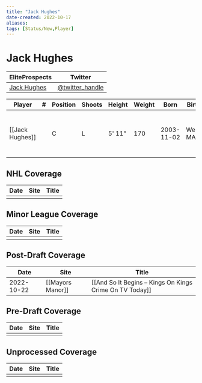 ```yaml
---
title: "Jack Hughes"
date-created: 2022-10-17
aliases: 
tags: [Status/New,Player]
---
```


# Jack Hughes

| EliteProspects                                                          | Twitter                                 |
| ----------------------------------------------------------------------- | --------------------------------------- |
| [Jack Hughes](https://www.eliteprospects.com/player/617526/jack-hughes) | [@twitter_handle](https://twitter.com/) |

| Player          | \#  | Position | Shoots | Height | Weight | Born       | Birthplace        | Draft                       |
| --------------- | --- | -------- | ------ | ------ | ------ | ---------- | ----------------- | --------------------------- |
| [[Jack Hughes]] |     | C        | L      | 5' 11" | 170    | 2003-11-02 | Westwood, MA, USA | LAK 2nd RD 2022, 51 overall | 



## NHL  Coverage
| Date | Site | Title |
| ---- | ---- | ----- |
|      |      |       |



## Minor League Coverage
| Date | Site | Title |
| ---- | ---- | ----- |
|      |      |       |



## Post-Draft Coverage
| Date | Site | Title |
| ---- | ---- | ----- |
| 2022-10-22 | [[Mayors Manor]] | [[And So It Begins – Kings On Kings Crime On TV Today]]                                                                                   |



## Pre-Draft Coverage
| Date | Site | Title |
| ---- | ---- | ----- |
|      |      |       |


## Unprocessed Coverage
| Date | Site | Title |
| ---- | ---- | ----- |
|      |      |       |
